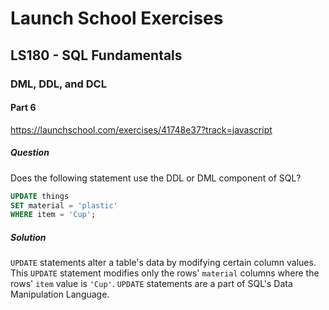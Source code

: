# Launch School Exercises

## LS180 - SQL Fundamentals

### DML, DDL, and DCL

#### Part 6

<https://launchschool.com/exercises/41748e37?track=javascript>

##### Question

Does the following statement use the DDL or DML component of SQL?

```SQL
UPDATE things
SET material = 'plastic'
WHERE item = 'Cup';
```

##### Solution

`UPDATE` statements alter a table's data by modifying certain column values.
This `UPDATE` statement modifies only the rows' `material` columns where the
rows' `item` value is `'Cup'`. `UPDATE` statements are a part of SQL's Data
Manipulation Language.
